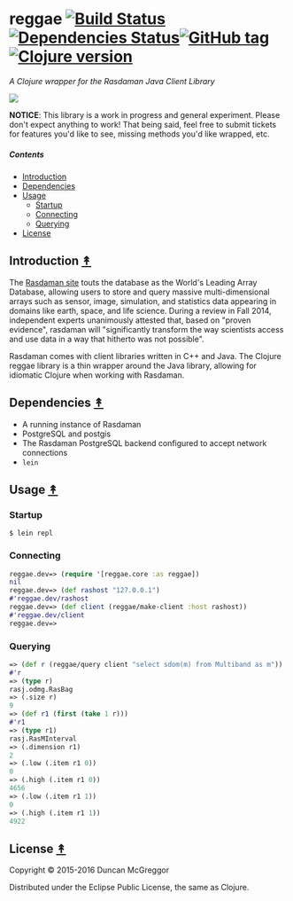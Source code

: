# reggae [![Build Status][travis-badge]][travis][![Dependencies Status][deps-badge]][deps][![GitHub tag][tag-badge]][tag][![Clojure version][clojure-v]](project.clj)

*A Clojure wrapper for the Rasdaman Java Client Library*

[![][logo]][logo-large]


**NOTICE**: This library is a work in progress and general experiment. Please don't expect anything to work! That being said, feel free to submit tickets for features you'd like to see, missing methods you'd like wrapped, etc.


##### Contents

* [Introduction](#introduction-)
* [Dependencies](#dependencies-)
* [Usage](#usage-)
  * [Startup](#startup-)
  * [Connecting](#connecting-)
  * [Querying](#querying-)
* [License](#license-)


## Introduction [&#x219F;](#contents)

The [Rasdaman site](http://www.rasdaman.org/) touts the database as the World's Leading Array Database, allowing users to store and query massive multi-dimensional ​arrays such as sensor, image, simulation, and statistics data appearing in domains like earth, space, and life science. During a review in Fall 2014, independent experts unanimously attested that, based on "proven evidence", rasdaman will "significantly transform the way scientists access and use data in a way that hitherto was not possible".

Rasdaman comes with client libraries written in C++ and Java. The Clojure reggae library is a thin wrapper around the Java library, allowing for idiomatic Clojure when working with Rasdaman.


## Dependencies [&#x219F;](#contents)

 * A running instance of Rasdaman
 * PostgreSQL and postgis
 * The Rasdaman PostgreSQL backend configured to accept network connections
 * ``lein``


## Usage [&#x219F;](#contents)

### Startup

```
$ lein repl
```


### Connecting

```clojure
reggae.dev=> (require '[reggae.core :as reggae])
nil
reggae.dev=> (def rashost "127.0.0.1")
#'reggae.dev/rashost
reggae.dev=> (def client (reggae/make-client :host rashost))
#'reggae.dev/client
reggae.dev=>
```


### Querying

```clojure
=> (def r (reggae/query client "select sdom(m) from Multiband as m"))
#'r
=> (type r)
rasj.odmg.RasBag
=> (.size r)
9
=> (def r1 (first (take 1 r)))
#'r1
=> (type r1)
rasj.RasMInterval
=> (.dimension r1)
2
=> (.low (.item r1 0))
0
=> (.high (.item r1 0))
4656
=> (.low (.item r1 1))
0
=> (.high (.item r1 1))
4922
```


## License [&#x219F;](#contents)

Copyright © 2015-2016 Duncan McGreggor

Distributed under the Eclipse Public License, the same as Clojure.


<!-- Named page links below: /-->

[travis]: https://travis-ci.org/clojusc/reggae
[travis-badge]: https://travis-ci.org/clojusc/reggae.png?branch=master
[deps]: http://jarkeeper.com/clojusc/reggae
[deps-badge]: http://jarkeeper.com/clojusc/reggae/status.svg
[logo]: resources/images/clj-reggea-logo-3.png
[logo-large]: resources/images/clj-reggea-logo-3-large.png
[tag-badge]: https://img.shields.io/github/tag/clojusc/reggae.svg?maxAge=2592000
[tag]: https://github.com/clojusc/reggae/tags
[clojure-v]: https://img.shields.io/badge/clojure-1.8.0-blue.svg
